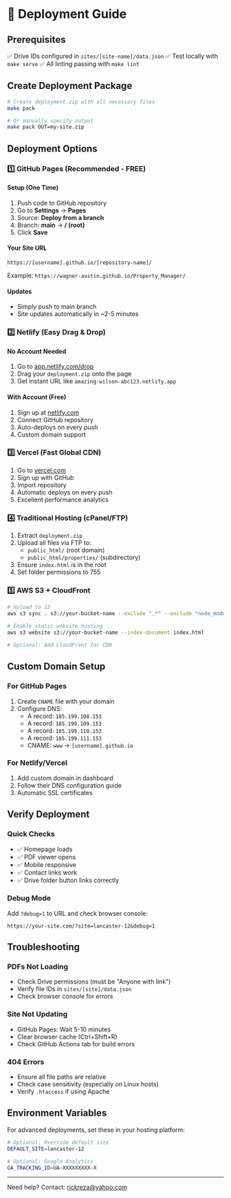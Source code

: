 # 🚀 Deployment Guide

## Prerequisites
✅ Drive IDs configured in `sites/[site-name]/data.json`
✅ Test locally with `make serve`
✅ All linting passing with `make lint`

## Create Deployment Package

```bash
# Create deployment.zip with all necessary files
make pack

# Or manually specify output
make pack OUT=my-site.zip
```

## Deployment Options

### 1️⃣ GitHub Pages (Recommended - FREE)

#### Setup (One Time)
1. Push code to GitHub repository
2. Go to **Settings** → **Pages**
3. Source: **Deploy from a branch**
4. Branch: **main** → **/ (root)**
5. Click **Save**

#### Your Site URL
```
https://[username].github.io/[repository-name]/
```

Example: `https://wagner-austin.github.io/Property_Manager/`

#### Updates
- Simply push to main branch
- Site updates automatically in ~2-5 minutes

### 2️⃣ Netlify (Easy Drag & Drop)

#### No Account Needed
1. Go to [app.netlify.com/drop](https://app.netlify.com/drop)
2. Drag your `deployment.zip` onto the page
3. Get instant URL like `amazing-wilson-abc123.netlify.app`

#### With Account (Free)
1. Sign up at [netlify.com](https://netlify.com)
2. Connect GitHub repository
3. Auto-deploys on every push
4. Custom domain support

### 3️⃣ Vercel (Fast Global CDN)

1. Go to [vercel.com](https://vercel.com)
2. Sign up with GitHub
3. Import repository
4. Automatic deploys on every push
5. Excellent performance analytics

### 4️⃣ Traditional Hosting (cPanel/FTP)

1. Extract `deployment.zip`
2. Upload all files via FTP to:
   - `public_html/` (root domain)
   - `public_html/properties/` (subdirectory)
3. Ensure `index.html` is in the root
4. Set folder permissions to 755

### 5️⃣ AWS S3 + CloudFront

```bash
# Upload to S3
aws s3 sync . s3://your-bucket-name --exclude ".*" --exclude "node_modules/*"

# Enable static website hosting
aws s3 website s3://your-bucket-name --index-document index.html

# Optional: Add CloudFront for CDN
```

## Custom Domain Setup

### For GitHub Pages
1. Create `CNAME` file with your domain
2. Configure DNS:
   - A record: `185.199.108.153`
   - A record: `185.199.109.153`
   - A record: `185.199.110.153`
   - A record: `185.199.111.153`
   - CNAME: `www` → `[username].github.io`

### For Netlify/Vercel
1. Add custom domain in dashboard
2. Follow their DNS configuration guide
3. Automatic SSL certificates

## Verify Deployment

### Quick Checks
- ✅ Homepage loads
- ✅ PDF viewer opens
- ✅ Mobile responsive
- ✅ Contact links work
- ✅ Drive folder button links correctly

### Debug Mode
Add `?debug=1` to URL and check browser console:
```
https://your-site.com/?site=lancaster-12&debug=1
```

## Troubleshooting

### PDFs Not Loading
- Check Drive permissions (must be "Anyone with link")
- Verify file IDs in `sites/[site]/data.json`
- Check browser console for errors

### Site Not Updating
- GitHub Pages: Wait 5-10 minutes
- Clear browser cache (Ctrl+Shift+R)
- Check GitHub Actions tab for build errors

### 404 Errors
- Ensure all file paths are relative
- Check case sensitivity (especially on Linux hosts)
- Verify `.htaccess` if using Apache

## Environment Variables

For advanced deployments, set these in your hosting platform:

```bash
# Optional: Override default site
DEFAULT_SITE=lancaster-12

# Optional: Google Analytics
GA_TRACKING_ID=UA-XXXXXXXXX-X
```

---

Need help? Contact: rickreza@yahoo.com
